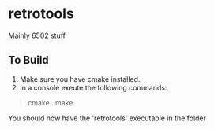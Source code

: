 # retrotools

Mainly 6502 stuff

## To Build

1) Make sure you have cmake installed.
2) In a console exeute the following commands:

> cmake .
> make

You should now have the 'retrotools' executable in the folder
